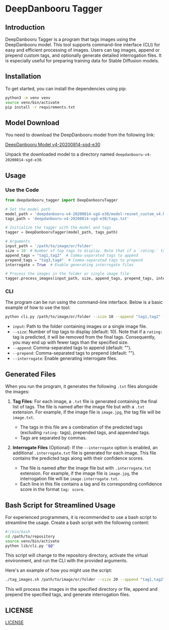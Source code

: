 # DeepDanbooru Tagger

## Introduction

DeepDanbooru Tagger is a program that tags images using the DeepDanbooru model. This tool supports command-line interface (CLI) for easy and efficient processing of images. Users can tag images, append or prepend custom tags, and optionally generate detailed interrogation files. It is especially useful for preparing training data for Stable Diffusion models.

## Installation

To get started, you can install the dependencies using pip:

```sh
python3 -m venv venv
source venv/bin/activate
pip install -r requirements.txt
```

## Model Download

You need to download the DeepDanbooru model from the following link:

[DeepDanbooru Model v4-20200814-sgd-e30](https://github.com/KichangKim/DeepDanbooru/releases/tag/v4-20200814-sgd-e30)

Unpack the downloaded model to a directory named `deepdanbooru-v4-20200814-sgd-e30`.

## Usage

### Use the Code

```python
from deepdanbooru_tagger import DeepDanbooruTagger

# Set the model path
model_path = 'deepdanbooru-v4-20200814-sgd-e30/model-resnet_custom_v4.h5'
tags_path = 'deepdanbooru-v4-20200814-sgd-e30/tags.txt'

# Initialize the tagger with the model and tags
tagger = DeepDanbooruTagger(model_path, tags_path)

# Arguments
input_path = '/path/to/image/or/folder'
size = 10  # Number of top tags to display. Note that if a `rating:` tag is predicted, it will be removed from the final tags. Consequently, you may end up with fewer tags than the specified size.
append_tags = "tag1,tag2"  # Comma-separated tags to append
prepend_tags = "tag3,tag4"  # Comma-separated tags to prepend
interrogate = True  # Enable generating interrogate files

# Process the images in the folder or single image file
tagger.process_images(input_path, size, append_tags, prepend_tags, interrogate)

```

### CLI

The program can be run using the command-line interface. Below is a basic example of how to use the tool:

```sh
python cli.py /path/to/image/or/folder --size 10 --append "tag1,tag2" --prepend "tag3,tag4" --interrogate
```

- `input`: Path to the folder containing images or a single image file.
- `--size`: Number of top tags to display (default: 10). Note that if a `rating:` tag is predicted, it will be removed from the final tags. Consequently, you may end up with fewer tags than the specified size.
- `--append`: Comma-separated tags to append (default: "").
- `--prepend`: Comma-separated tags to prepend (default: "").
- `--interrogate`: Enable generating interrogate files.

## Generated Files

When you run the program, it generates the following `.txt` files alongside the images:

1. **Tag Files**: For each image, a `.txt` file is generated containing the final list of tags. The file is named after the image file but with a `.txt` extension. For example, if the image file is `image.jpg`, the tag file will be `image.txt`.

    - The tags in this file are a combination of the predicted tags (excluding `rating:` tags), prepended tags, and appended tags.
    - Tags are separated by commas.

2. **Interrogate Files** (Optional): If the `--interrogate` option is enabled, an additional `.interrogate.txt` file is generated for each image. This file contains the predicted tags along with their confidence scores.

    - The file is named after the image file but with `.interrogate.txt` extension. For example, if the image file is `image.jpg`, the interrogation file will be `image.interrogate.txt`.
    - Each line in this file contains a tag and its corresponding confidence score in the format `tag: score`.

## Bash Script for Streamlined Usage

For experienced programmers, it is recommended to use a bash script to streamline the usage. Create a bash script with the following content:

```sh
#!/bin/bash
cd /path/to/repository
source venv/bin/activate
python lib/cli.py "$@"
```

This script will change to the repository directory, activate the virtual environment, and run the CLI with the provided arguments.

Here's an example of how you might use the script:

```sh
./tag_images.sh /path/to/image/or/folder --size 20 --append "tag1,tag2" --prepend "tag3,tag4" --interrogate
```

This will process the images in the specified directory or file, append and prepend the specified tags, and generate interrogation files.

## LICENSE

[LICENSE](./LICENSE)





